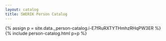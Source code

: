 ```yaml
---
layout: catalog
title: SWERIK Person Catalog
---
```

{% assign p = site.data._person-catalog.i-E7fRuRXTYTHmhzRHqPW3ER %}
{% include person-catalog.html p=p %}

